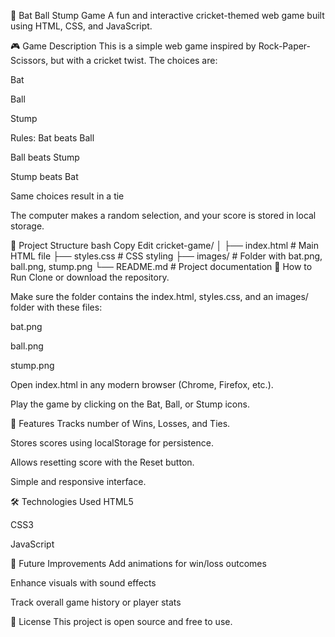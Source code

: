 🏏 Bat Ball Stump Game
A fun and interactive cricket-themed web game built using HTML, CSS, and JavaScript.

🎮 Game Description
This is a simple web game inspired by Rock-Paper-Scissors, but with a cricket twist. The choices are:

Bat

Ball

Stump

Rules:
Bat beats Ball

Ball beats Stump

Stump beats Bat

Same choices result in a tie

The computer makes a random selection, and your score is stored in local storage.

📂 Project Structure
bash
Copy
Edit
cricket-game/
│
├── index.html          # Main HTML file
├── styles.css          # CSS styling
├── images/             # Folder with bat.png, ball.png, stump.png
└── README.md           # Project documentation
🚀 How to Run
Clone or download the repository.

Make sure the folder contains the index.html, styles.css, and an images/ folder with these files:

bat.png

ball.png

stump.png

Open index.html in any modern browser (Chrome, Firefox, etc.).

Play the game by clicking on the Bat, Ball, or Stump icons.

💾 Features
Tracks number of Wins, Losses, and Ties.

Stores scores using localStorage for persistence.

Allows resetting score with the Reset button.

Simple and responsive interface.

🛠️ Technologies Used
HTML5

CSS3

JavaScript



📌 Future Improvements
Add animations for win/loss outcomes

Enhance visuals with sound effects

Track overall game history or player stats

📃 License
This project is open source and free to use.
